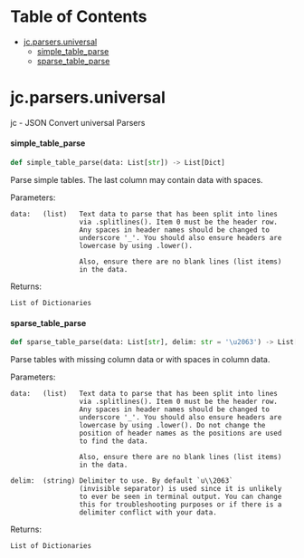 # Table of Contents

* [jc.parsers.universal](#jc.parsers.universal)
  * [simple\_table\_parse](#jc.parsers.universal.simple_table_parse)
  * [sparse\_table\_parse](#jc.parsers.universal.sparse_table_parse)

<a id="jc.parsers.universal"></a>

# jc.parsers.universal

jc - JSON Convert universal Parsers

<a id="jc.parsers.universal.simple_table_parse"></a>

#### simple\_table\_parse

```python
def simple_table_parse(data: List[str]) -> List[Dict]
```

Parse simple tables. The last column may contain data with spaces.

Parameters:

    data:   (list)   Text data to parse that has been split into lines
                     via .splitlines(). Item 0 must be the header row.
                     Any spaces in header names should be changed to
                     underscore '_'. You should also ensure headers are
                     lowercase by using .lower().

                     Also, ensure there are no blank lines (list items)
                     in the data.

Returns:

    List of Dictionaries

<a id="jc.parsers.universal.sparse_table_parse"></a>

#### sparse\_table\_parse

```python
def sparse_table_parse(data: List[str], delim: str = '\u2063') -> List[Dict]
```

Parse tables with missing column data or with spaces in column data.

Parameters:

    data:   (list)   Text data to parse that has been split into lines
                     via .splitlines(). Item 0 must be the header row.
                     Any spaces in header names should be changed to
                     underscore '_'. You should also ensure headers are
                     lowercase by using .lower(). Do not change the
                     position of header names as the positions are used
                     to find the data.

                     Also, ensure there are no blank lines (list items)
                     in the data.

    delim:  (string) Delimiter to use. By default `u\\2063`
                     (invisible separator) is used since it is unlikely
                     to ever be seen in terminal output. You can change
                     this for troubleshooting purposes or if there is a
                     delimiter conflict with your data.

Returns:

    List of Dictionaries

